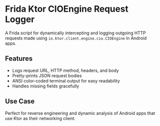 # Frida Ktor CIOEngine Request Logger

A Frida script for dynamically intercepting and logging outgoing HTTP requests made using `io.ktor.client.engine.cio.CIOEngine` in Android apps.

## Features
- Logs request URL, HTTP method, headers, and body
- Pretty-prints JSON request bodies
- ANSI color-coded terminal output for easy readability
- Handles missing fields gracefully

## Use Case
Perfect for reverse engineering and dynamic analysis of Android apps that use Ktor as their networking client.
